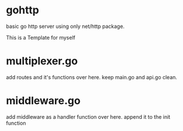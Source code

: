 # gohttp

basic go http server using only net/http package.

This is a Template for myself

# multiplexer.go

add routes and it's functions over here. keep main.go and api.go clean.

# middleware.go

add middleware as a handler function over here. 
append it to the init function 
